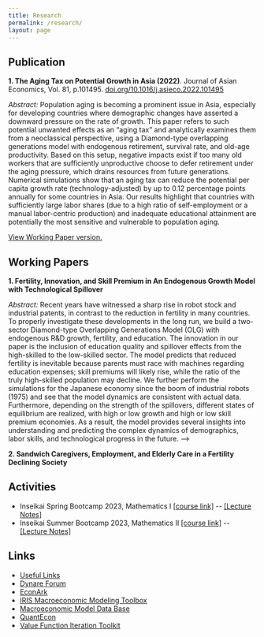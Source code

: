 ```yaml
---
title: Research
permalink: /research/
layout: page
---
```


## Publication

**1. The Aging Tax on Potential Growth in Asia (2022)**. Journal of Asian Economics, Vol. 81, p.101495. [doi.org/10.1016/j.asieco.2022.101495](https://doi.org/10.1016/j.asieco.2022.101495)

*Abstract:* Population aging is becoming a prominent issue in Asia, especially for developing countries where demographic changes have asserted a downward pressure on the rate of growth. This paper refers to such potential unwanted effects as an “aging tax” and analytically examines them from a neoclassical perspective, using a Diamond-type overlapping generations model with endogenous retirement, survival rate, and old-age productivity. Based on this setup, negative impacts exist if too many old workers that are sufficiently unproductive choose to defer retirement under the aging pressure, which drains resources from future generations. Numerical simulations show that an aging tax can reduce the potential per capita growth rate (technology-adjusted) by up to 0.12 percentage points annually for some countries in Asia. Our results highlight that countries with sufficiently large labor shares (due to a high ratio of self-employment or a manual labor-centric production) and inadequate educational attainment are potentially the most sensitive and vulnerable to population aging.

[View Working Paper version.](https://docs.google.com/viewer?url=https://www2.econ.tohoku.ac.jp/~PDesign/dp/TUPD-2022-002.pdf)

## Working Papers

**1. Fertility, Innovation, and Skill Premium in An Endogenous Growth Model with Technological Spillover**

*Abstract:* Recent years have witnessed a sharp rise in robot stock and industrial patents, in contrast to the reduction in fertility in many countries. To properly investigate these developments in the long run, we build a two-sector Diamond-type Overlapping Generations Model (OLG) with endogenous R\&D growth, fertility, and education. The innovation in our paper is the inclusion of education quality and spillover effects from the high-skilled to the low-skilled sector. The model predicts that reduced fertility is inevitable because parents must race with machines regarding education expenses; skill premiums will likely rise, while the ratio of the truly high-skilled population may decline. We further perform the simulations for the Japanese economy since the boom of industrial robots (1975) and see that the model dynamics are consistent with actual data. Furthermore, depending on the strength of the spillovers, different states of equilibrium are realized, with high or low growth and high or low skill premium economies. As a result, the model provides several insights into understanding and predicting the complex dynamics of demographics, labor skills, and technological progress in the future. -->

**2. Sandwich Caregivers, Employment, and Elderly Care in a Fertility Declining Society**


## Activities

- Inseikai Spring Bootcamp 2023, Mathematics I [[course link]](https://github.com/thanhqtran/tohoku_bootcamp/tree/main/spring2023) -- [[Lecture Notes]](https://docs.google.com/viewer?url=https://raw.githubusercontent.com/thanhqtran/tohoku_bootcamp/main/spring2023/math/spring_math.pdf)
- Inseikai Summer Bootcamp 2023, Mathematics II [[course link]](https://github.com/thanhqtran/tohoku_bootcamp/tree/main/summer2023) -- [[Lecture Notes]](https://docs.google.com/viewer?url=https://raw.githubusercontent.com/thanhqtran/tohoku_bootcamp/main/summer2023/math/summer_math.pdf)

## Links

- [Useful Links](https://thanhqtran.github.io/useful-links/)
- [Dynare Forum](https://forum.dynare.org/)
- [EconArk](https://econ-ark.org/toolkit)
- [IRIS Macroeconomic Modeling Toolbox](https://iris.igpmn.org/docs/)
- [Macroeconomic Model Data Base](https://www.macromodelbase.com/)
- [QuantEcon](https://quantecon.org/projects/#filter=lecture)
- [Value Function Iteration Toolkit](https://github.com/vfitoolkit/VFIToolkit-matlab) 